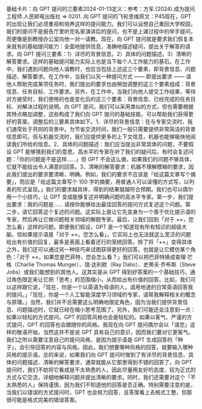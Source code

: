 

基础卡片：向 GPT 提问的三要素2024-01-13定义：参考：方军.(2024).成为提问工程师.人民邮电出版社 => 0201. 向 GPT 提问的飞轮思维原文：P45现在，GPT 的出现让我们必须重视和培养这样的提问能力。我们可以设想自己重回大学校园，我们的提问不是报告厅里听完名家演讲后的提问，也不是上课过程中的举手提问，而更像是到教授办公室向他一对一请教。现在，向 GPT 提问就是要求我们恢复本来就有的基础提问能力：全面地提供信息，准确地描述疑问，提出关于解答的请求。向 GPT 提问三要素：1）详尽的背景信息。2）具体的问题描述。3）清晰的解答要求。这样的基础提问能力实际上也是当下每个人工作能力的基石。在工作中，我们遇到问题向他人请教时，也应当包括上述这三个要素，即背景信息、问题描述、解答要求。在工作中，当我们以另一种提问方式 —— 即提出要求 —— 请他人帮助完成某项任务时，我们提出的要求也由稍加调整的这三个要素组成：背景信息、任务目标、工作要求。另外，在工作中，当我们向他人提交工作结果，等待对方接受时，我们使用的也是变化后的这三个要素：背景信息、已经完成的任务目标、对解决过程的说明。向 GPT 提问，我们可以采用类似的方式，但也需要根据其特点略加调整，这些构成了我们向 GPT 提问的基础技能，可以帮助我们获得更好的答案。调整后的三要素具体如下。1、详尽的背景信息：在与专家交流时，我们通常处于共同的背景中。为节省交流时间，我们一般只需要提供非常简洁的背景信息即可。但与机器交流时，我们应提供更多的上下文信息，机器也能够极快地阅读我们所给的信息。2、具体的问题描述：我们应当提出非常具体的问题，不要假设 GPT 能够猜到我们的意思。高水平的专家在听了我们的疑问后，有时会复述问题：「你的问题是不是这样……」但 GPT 不会这么做，如果我们的问题不够具体，它就不能给出令人满意的回答。3、清晰的解答要求：机器不理解模糊的要求，因此我们提出的要求要清晰、明确。例如，我们的要求不应该是「给这篇文章写个摘要」，而应是「给这篇文章写个 100 字的摘要，用普通人可以读懂的方式写，以列表的形式呈现。」我们的要求越具体，得到的结果就越符合预期。我们也可以偶尔用一个小技巧，让 GPT 变成能够复述并明确问题的高水平专家。第一步，我们提出要求：我的问题是…… 请按你能够给出最佳回答的提问方式复述这个问题。第二步，请它回答这个复述的问题。这实际上是让它先变身为一个善于优化提示语的专家，然后再让它做问题相关领域的解题专家。最后，让我们回到「对于 ××，您怎么看」这样的问题。即便我们假设，GPT 是一个知道现有所有知识的超级大脑，但如果提示语是「对于 ××，您怎么看」，它实际上也无法就这么宽泛的问题给出有价值的回复，最多是表面上看着还行的笼统回答。除了将「××」变得具体之外，我们还可以通过另一种技巧来试图获得更好的回答，也就是让它模仿某个角色：「对于 ××，如果您是巴菲特，您会怎么看？」我们可以把巴菲特换成查理·芒格（Charlie Thomas Munger）、瑞·达利欧（Ray Dalio）、史蒂夫·乔布斯（Steve Jobs）或我们能想到的其他人。这其实是从 GPT 得到好答案的一个基础技巧，通过角色限定来让它把「思考」的范围缩小，从而给出有价值的回答。比如，我们可以这样跟它说，「现在，你是一个以英语为母语的人，请用地道的日常英语回答我的提问。」「现在，你是一个人工智能深度学习领域的专家，请帮我解释相关的概念与原理。」当然，我们并不总需要这么明确地限定角色，因为当我们提供背景信息、问题描述时，它就已经在缩小思考范围了。另外，我们可能还会注意到一点：如果以轻松的方式提问，GPT 的回答风格也会是轻松的。如果以客气、严谨的方式提问，GPT 的回答也会跟随你的风格。我现在向 GPT 提问偶尔会以「请您」这样的敬语开始，当然这并不是说 GPT 具有自己的意识，因而我们要对它更客气。我们之所以需要注意自己的提问风格，是因为提示语是 GPT 生成回答的「种子」，会引导回答的内容与风格。因此，我们想要哪种风格的回答，就要输入哪种风格的提示语。总的来说，如果我们向 GPT 提问时做到了有详尽的背景信息、具体的问题描述、清晰的解答要求，通常就能从它那里得到不错的回答了。向 GPT 提问时，我们不妨将它看成是不太熟悉的人，因此尽量用友好的态度、较为正式的方式与它交流，详细地解释问题并提出清晰的要求。同时，我们还需要对这个「不太熟悉的人」保持谨慎，因为我们不知道他的回答是否正确。特别需要注意的是，当我们以错误的方式提问时，GPT 也会努力回答，且答案看上去格式工整，但那很可能是格式完美的错误答案。